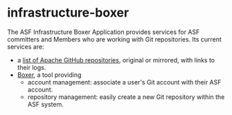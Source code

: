 # infrastructure-boxer
The ASF Infrastructure Boxer Application provides services for ASF committers and Members who are working with Git repositories. Its current services are:

- a [list of Apache GitHub repositories](https://gitbox.apache.org/repos/asf), original or mirrored, with links to their logs.
- [Boxer](https://gitbox.apache.org/boxer/), a tool providing
  - account management: associate a user's Git account with their ASF account.
  - repository management: easily create a new Git repository within the ASF system.
